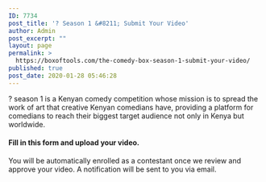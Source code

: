 ```yaml
---
ID: 7734
post_title: '? Season 1 &#8211; Submit Your Video'
author: Admin
post_excerpt: ""
layout: page
permalink: >
  https://boxoftools.com/the-comedy-box-season-1-submit-your-video/
published: true
post_date: 2020-01-28 05:46:28
---
```

<!-- wp:paragraph -->
<p>? season 1 is a Kenyan comedy competition whose mission is to spread the work of art that creative Kenyan comedians have, providing a platform for comedians to reach their biggest target audience not only in Kenya but worldwide.</p>
<!-- /wp:paragraph -->

<!-- wp:heading {"level":4} -->
<h4>Fill in this form and upload your video. </h4>
<!-- /wp:heading -->

<!-- wp:paragraph {"align":"center"} -->
<p class="has-text-align-center">You will be automatically enrolled as a contestant once we review and approve your video. A notification will be sent to you via email.</p>
<!-- /wp:paragraph -->

<!-- wp:wpforms/form-selector {"formId":"7733"} /-->